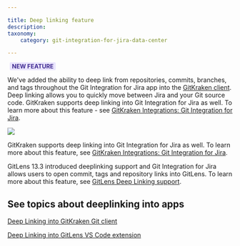 ```yaml
---

title: Deep linking feature
description:
taxonomy:
    category: git-integration-for-jira-data-center

---
```


<b style='background-color:#EAE5FE; padding:1px 5px; color:#412C92; border-radius:3px; margin: 0 5px; font-size: small;'>NEW FEATURE</b>
<br>

We've added the ability to deep link from repositories, commits, branches, and tags throughout the Git Integration for Jira app into the [GitKraken client](https://www.gitkraken.com). Deep linking allows you to quickly move between Jira and your Git source code. GitKraken supports deep linking into Git Integration for Jira as well. To learn more about this feature - see [GitKraken Integrations: Git Integration for Jira](https://support.gitkraken.com/integrations/git-integration-for-jira/).

![](/wp-content/uploads/gij-deeplinking-feature-example.png)

GitKraken supports deep linking into Git Integration for Jira as well. To learn more about this feature, see [GitKraken Integrations: Git Integration for Jira](https://support.gitkraken.com/integrations/git-integration-for-jira/).

GitLens 13.3 introduced deeplinking support and Git Integration for Jira allows users to open commit, tags and repository links into GitLens. To learn more about this feature, see [GitLens Deep Linking support](https://help.gitkraken.com/gitlens/gitlens-release-notes-current/#deep-linking-support).

## See topics about deeplinking into apps

[Deep Linking into GitKraken Git client](/git-integration-for-jira-data-center/deep-linking-to-the-gitkraken-git-client-gij-self-managed/)

[Deep Linking into GitLens VS Code extension](/git-integration-for-jira-data-center/deep-linking-into-gitlens-gij-self-managed/)

